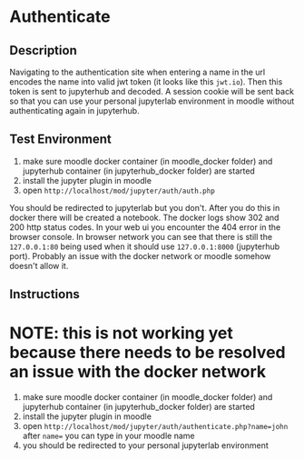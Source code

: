 # Authenticate #

## Description ##

Navigating to the authentication site when entering a name in the url encodes the name into valid jwt token (it looks like this `jwt.io`).
Then this token is sent to jupyterhub and decoded. A session cookie will be sent back so that you can use your personal jupyterlab environment in moodle without authenticating again in jupyterhub.

## Test Environment ##

1. make sure moodle docker container (in moodle_docker folder) and jupyterhub container (in jupyterhub_docker folder) are started
2. install the jupyter plugin in moodle
3. open `http://localhost/mod/jupyter/auth/auth.php`

You should be redirected to jupyterlab but you don't.
After you do this in docker there will be created a notebook.
The docker logs show 302 and 200 http status codes.
In your web ui you encounter the 404 error in the browser console.
In browser network you can see that there is still the `127.0.0.1:80` being used when it should use `127.0.0.1:8000` (jupyterhub port).
Probably an issue with the docker network or moodle somehow doesn't allow it. 

## Instructions ##

# NOTE: this is not working yet because there needs to be resolved an issue with the docker network # 

1. make sure moodle docker container (in moodle_docker folder) and jupyterhub container (in jupyterhub_docker folder) are started
2. install the jupyter plugin in moodle
3. open `http://localhost/mod/jupyter/auth/authenticate.php?name=john` after `name=` you can type in your moodle name
4. you should be redirected to your personal jupyterlab environment

